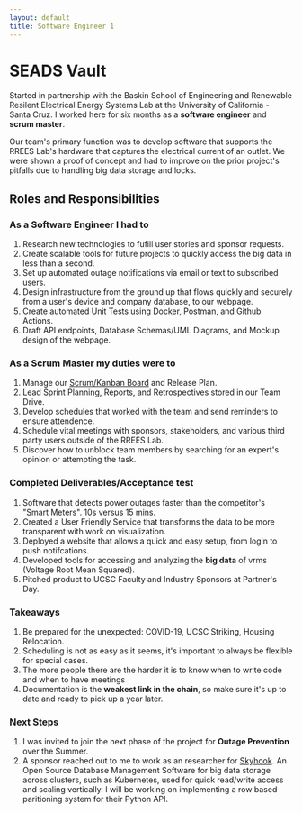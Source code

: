 ```yaml
---
layout: default
title: Software Engineer 1
---
```


# SEADS Vault
Started in partnership with the Baskin School of Engineering and Renewable Resilent Electrical Energy Systems Lab at the University of California - Santa Cruz. I worked here for six months as a **software engineer** and **scrum master**.

Our team's primary function was to develop software that supports the RREES Lab's hardware that captures the electrical current of an outlet. We were shown a proof of concept and had to improve on the prior project's pitfalls due to handling big data storage and locks.

## Roles and Responsibilities

### As a Software Engineer I had to
1. Research new technologies to fufill user stories and sponsor requests.
2. Create scalable tools for future projects to quickly access the big data in less than a second.
3. Set up automated outage notifications via email or text to subscribed users. 
4. Design infrastructure from the ground up that flows quickly and securely from a user's device and company database, to our webpage.
5. Create automated Unit Tests using Docker, Postman, and Github Actions.
6. Draft API endpoints, Database Schemas/UML Diagrams, and Mockup design of the webpage.

### As a Scrum Master my duties were to  
1. Manage our [Scrum/Kanban Board](https://trello.com/b/sJTVVtNc/rrees) and Release Plan.
2. Lead Sprint Planning, Reports, and Retrospectives stored in our Team Drive.
3. Develop schedules that worked with the team and send reminders to ensure attendence.
4. Schedule vital meetings with sponsors, stakeholders, and various third party users outside of the RREES Lab.
5. Discover how to unblock team members by searching for an expert's opinion or attempting the task.

### Completed Deliverables/Acceptance test
1. Software that detects power outages faster than the competitor's "Smart Meters". 10s versus 15 mins.
2. Created a User Friendly Service that transforms the data to be more transparent with work on visualization.
3. Deployed a website that allows a quick and easy setup, from login to push notifcations.
4. Developed tools for accessing and analyzing the **big data** of vrms (Voltage Root Mean Squared).
5. Pitched product to UCSC Faculty and Industry Sponsors at Partner's Day.

### Takeaways
1. Be prepared for the unexpected: COVID-19, UCSC Striking, Housing Relocation.
2. Scheduling is not as easy as it seems, it's important to always be flexible for special cases.
3. The more people there are the harder it is to know when to write code and when to have meetings 
3. Documentation is the __weakest link in the chain__, so make sure it's up to date and ready to pick up a year later.

### Next Steps
1. I was invited to join the next phase of the project for __Outage Prevention__ over the Summer.
2. A sponsor reached out to me to work as an researcher for [Skyhook](https://www.skyhookdm.com/).
An Open Source Database Management Software for big data storage across clusters, such as Kubernetes, used for quick read/write access and scaling vertically. I will be working on implementing a row based paritioning system for their Python API.